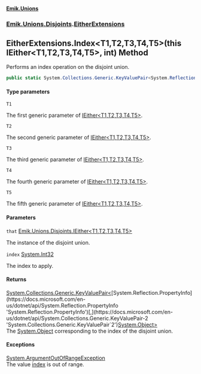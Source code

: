#### [Emik.Unions](index.md 'index')
### [Emik.Unions.Disjoints](Emik.Unions.Disjoints.md 'Emik.Unions.Disjoints').[EitherExtensions](EitherExtensions.md 'Emik.Unions.Disjoints.EitherExtensions')

## EitherExtensions.Index<T1,T2,T3,T4,T5>(this IEither<T1,T2,T3,T4,T5>, int) Method

Performs an index operation on the disjoint union.

```csharp
public static System.Collections.Generic.KeyValuePair<System.Reflection.PropertyInfo,object?> Index<T1,T2,T3,T4,T5>(this Emik.Unions.Disjoints.IEither<T1,T2,T3,T4,T5> that, int index);
```
#### Type parameters

<a name='Emik.Unions.Disjoints.EitherExtensions.Index_T1,T2,T3,T4,T5_(thisEmik.Unions.Disjoints.IEither_T1,T2,T3,T4,T5_,int).T1'></a>

`T1`

The first generic parameter of [IEither&lt;T1,T2,T3,T4,T5&gt;](IEither{T1,T2,T3,T4,T5}.md 'Emik.Unions.Disjoints.IEither<T1,T2,T3,T4,T5>').

<a name='Emik.Unions.Disjoints.EitherExtensions.Index_T1,T2,T3,T4,T5_(thisEmik.Unions.Disjoints.IEither_T1,T2,T3,T4,T5_,int).T2'></a>

`T2`

The second generic parameter of [IEither&lt;T1,T2,T3,T4,T5&gt;](IEither{T1,T2,T3,T4,T5}.md 'Emik.Unions.Disjoints.IEither<T1,T2,T3,T4,T5>').

<a name='Emik.Unions.Disjoints.EitherExtensions.Index_T1,T2,T3,T4,T5_(thisEmik.Unions.Disjoints.IEither_T1,T2,T3,T4,T5_,int).T3'></a>

`T3`

The third generic parameter of [IEither&lt;T1,T2,T3,T4,T5&gt;](IEither{T1,T2,T3,T4,T5}.md 'Emik.Unions.Disjoints.IEither<T1,T2,T3,T4,T5>').

<a name='Emik.Unions.Disjoints.EitherExtensions.Index_T1,T2,T3,T4,T5_(thisEmik.Unions.Disjoints.IEither_T1,T2,T3,T4,T5_,int).T4'></a>

`T4`

The fourth generic parameter of [IEither&lt;T1,T2,T3,T4,T5&gt;](IEither{T1,T2,T3,T4,T5}.md 'Emik.Unions.Disjoints.IEither<T1,T2,T3,T4,T5>').

<a name='Emik.Unions.Disjoints.EitherExtensions.Index_T1,T2,T3,T4,T5_(thisEmik.Unions.Disjoints.IEither_T1,T2,T3,T4,T5_,int).T5'></a>

`T5`

The fifth generic parameter of [IEither&lt;T1,T2,T3,T4,T5&gt;](IEither{T1,T2,T3,T4,T5}.md 'Emik.Unions.Disjoints.IEither<T1,T2,T3,T4,T5>').
#### Parameters

<a name='Emik.Unions.Disjoints.EitherExtensions.Index_T1,T2,T3,T4,T5_(thisEmik.Unions.Disjoints.IEither_T1,T2,T3,T4,T5_,int).that'></a>

`that` [Emik.Unions.Disjoints.IEither&lt;](IEither{T1,T2,T3,T4,T5}.md 'Emik.Unions.Disjoints.IEither<T1,T2,T3,T4,T5>')[T1](EitherExtensions.Index{T1,T2,T3,T4,T5}(IEither{T1,T2,T3,T4,T5},Int32).md#Emik.Unions.Disjoints.EitherExtensions.Index_T1,T2,T3,T4,T5_(thisEmik.Unions.Disjoints.IEither_T1,T2,T3,T4,T5_,int).T1 'Emik.Unions.Disjoints.EitherExtensions.Index<T1,T2,T3,T4,T5>(this Emik.Unions.Disjoints.IEither<T1,T2,T3,T4,T5>, int).T1')[,](IEither{T1,T2,T3,T4,T5}.md 'Emik.Unions.Disjoints.IEither<T1,T2,T3,T4,T5>')[T2](EitherExtensions.Index{T1,T2,T3,T4,T5}(IEither{T1,T2,T3,T4,T5},Int32).md#Emik.Unions.Disjoints.EitherExtensions.Index_T1,T2,T3,T4,T5_(thisEmik.Unions.Disjoints.IEither_T1,T2,T3,T4,T5_,int).T2 'Emik.Unions.Disjoints.EitherExtensions.Index<T1,T2,T3,T4,T5>(this Emik.Unions.Disjoints.IEither<T1,T2,T3,T4,T5>, int).T2')[,](IEither{T1,T2,T3,T4,T5}.md 'Emik.Unions.Disjoints.IEither<T1,T2,T3,T4,T5>')[T3](EitherExtensions.Index{T1,T2,T3,T4,T5}(IEither{T1,T2,T3,T4,T5},Int32).md#Emik.Unions.Disjoints.EitherExtensions.Index_T1,T2,T3,T4,T5_(thisEmik.Unions.Disjoints.IEither_T1,T2,T3,T4,T5_,int).T3 'Emik.Unions.Disjoints.EitherExtensions.Index<T1,T2,T3,T4,T5>(this Emik.Unions.Disjoints.IEither<T1,T2,T3,T4,T5>, int).T3')[,](IEither{T1,T2,T3,T4,T5}.md 'Emik.Unions.Disjoints.IEither<T1,T2,T3,T4,T5>')[T4](EitherExtensions.Index{T1,T2,T3,T4,T5}(IEither{T1,T2,T3,T4,T5},Int32).md#Emik.Unions.Disjoints.EitherExtensions.Index_T1,T2,T3,T4,T5_(thisEmik.Unions.Disjoints.IEither_T1,T2,T3,T4,T5_,int).T4 'Emik.Unions.Disjoints.EitherExtensions.Index<T1,T2,T3,T4,T5>(this Emik.Unions.Disjoints.IEither<T1,T2,T3,T4,T5>, int).T4')[,](IEither{T1,T2,T3,T4,T5}.md 'Emik.Unions.Disjoints.IEither<T1,T2,T3,T4,T5>')[T5](EitherExtensions.Index{T1,T2,T3,T4,T5}(IEither{T1,T2,T3,T4,T5},Int32).md#Emik.Unions.Disjoints.EitherExtensions.Index_T1,T2,T3,T4,T5_(thisEmik.Unions.Disjoints.IEither_T1,T2,T3,T4,T5_,int).T5 'Emik.Unions.Disjoints.EitherExtensions.Index<T1,T2,T3,T4,T5>(this Emik.Unions.Disjoints.IEither<T1,T2,T3,T4,T5>, int).T5')[&gt;](IEither{T1,T2,T3,T4,T5}.md 'Emik.Unions.Disjoints.IEither<T1,T2,T3,T4,T5>')

The instance of the disjoint union.

<a name='Emik.Unions.Disjoints.EitherExtensions.Index_T1,T2,T3,T4,T5_(thisEmik.Unions.Disjoints.IEither_T1,T2,T3,T4,T5_,int).index'></a>

`index` [System.Int32](https://docs.microsoft.com/en-us/dotnet/api/System.Int32 'System.Int32')

The index to apply.

#### Returns
[System.Collections.Generic.KeyValuePair&lt;](https://docs.microsoft.com/en-us/dotnet/api/System.Collections.Generic.KeyValuePair-2 'System.Collections.Generic.KeyValuePair`2')[System.Reflection.PropertyInfo](https://docs.microsoft.com/en-us/dotnet/api/System.Reflection.PropertyInfo 'System.Reflection.PropertyInfo')[,](https://docs.microsoft.com/en-us/dotnet/api/System.Collections.Generic.KeyValuePair-2 'System.Collections.Generic.KeyValuePair`2')[System.Object](https://docs.microsoft.com/en-us/dotnet/api/System.Object 'System.Object')[&gt;](https://docs.microsoft.com/en-us/dotnet/api/System.Collections.Generic.KeyValuePair-2 'System.Collections.Generic.KeyValuePair`2')  
The [System.Object](https://docs.microsoft.com/en-us/dotnet/api/System.Object 'System.Object') corresponding to the index of the disjoint union.

#### Exceptions

[System.ArgumentOutOfRangeException](https://docs.microsoft.com/en-us/dotnet/api/System.ArgumentOutOfRangeException 'System.ArgumentOutOfRangeException')  
The value [index](EitherExtensions.Index{T1,T2,T3,T4,T5}(IEither{T1,T2,T3,T4,T5},Int32).md#Emik.Unions.Disjoints.EitherExtensions.Index_T1,T2,T3,T4,T5_(thisEmik.Unions.Disjoints.IEither_T1,T2,T3,T4,T5_,int).index 'Emik.Unions.Disjoints.EitherExtensions.Index<T1,T2,T3,T4,T5>(this Emik.Unions.Disjoints.IEither<T1,T2,T3,T4,T5>, int).index') is out of range.